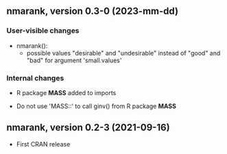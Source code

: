 ## nmarank, version 0.3-0 (2023-mm-dd)

### User-visible changes

* nmarank():
  - possible values "desirable" and "undesirable" instead of "good"
    and "bad" for argument 'small.values'

### Internal changes

* R package **MASS** added to imports

* Do not use 'MASS::' to call ginv() from R package **MASS**


## nmarank, version 0.2-3 (2021-09-16)

- First CRAN release
